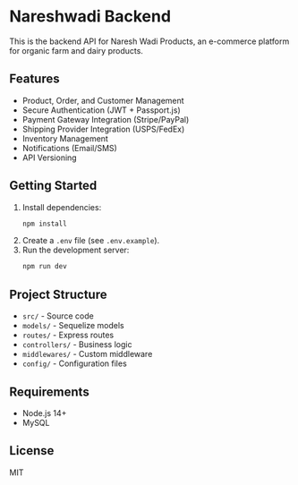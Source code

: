 # Nareshwadi Backend

This is the backend API for Naresh Wadi Products, an e-commerce platform for organic farm and dairy products.

## Features
- Product, Order, and Customer Management
- Secure Authentication (JWT + Passport.js)
- Payment Gateway Integration (Stripe/PayPal)
- Shipping Provider Integration (USPS/FedEx)
- Inventory Management
- Notifications (Email/SMS)
- API Versioning

## Getting Started

1. Install dependencies:
   ```sh
   npm install
   ```
2. Create a `.env` file (see `.env.example`).
3. Run the development server:
   ```sh
   npm run dev
   ```

## Project Structure
- `src/` - Source code
- `models/` - Sequelize models
- `routes/` - Express routes
- `controllers/` - Business logic
- `middlewares/` - Custom middleware
- `config/` - Configuration files

## Requirements
- Node.js 14+
- MySQL

## License
MIT
